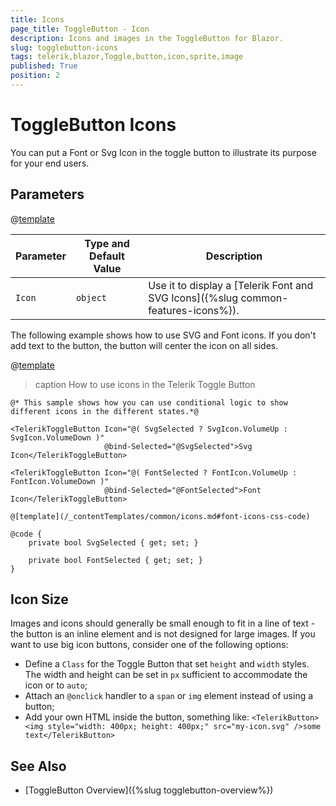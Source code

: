 ```yaml
---
title: Icons
page_title: ToggleButton - Icon
description: Icons and images in the ToggleButton for Blazor.
slug: togglebutton-icons
tags: telerik,blazor,Toggle,button,icon,sprite,image
published: True
position: 2
---
```


# ToggleButton Icons

You can put a Font or Svg Icon in the toggle button to illustrate its purpose for your end users.

## Parameters

@[template](/_contentTemplates/common/parameters-table-styles.md#table-layout)

| Parameter | Type and Default Value | Description |
|---|---|---|
| `Icon`| `object` | Use it to display a [Telerik Font and SVG Icons]({%slug common-features-icons%}). |

The following example shows how to use SVG and Font icons. If you don't add text to the button, the button will center the icon on all sides.

@[template](/_contentTemplates/common/icons.md#font-icons-css-note)

>caption How to use icons in the Telerik Toggle Button

````CSHTML
@* This sample shows how you can use conditional logic to show different icons in the different states.*@

<TelerikToggleButton Icon="@( SvgSelected ? SvgIcon.VolumeUp : SvgIcon.VolumeDown )"
                     @bind-Selected="@SvgSelected">Svg Icon</TelerikToggleButton>

<TelerikToggleButton Icon="@( FontSelected ? FontIcon.VolumeUp : FontIcon.VolumeDown )"
                     @bind-Selected="@FontSelected">Font Icon</TelerikToggleButton>

@[template](/_contentTemplates/common/icons.md#font-icons-css-code)

@code {
    private bool SvgSelected { get; set; }

    private bool FontSelected { get; set; }
}
````


## Icon Size

Images and icons should generally be small enough to fit in a line of text - the button is an inline element and is not designed for large images. If you want to use big icon buttons, consider one of the following options:

* Define a `Class` for the Toggle Button that set `height` and `width` styles. The width and height can be set in `px` sufficient to accommodate the icon or to `auto`;
* Attach an `@onclick` handler to a `span` or `img` element instead of using a button;
* Add your own HTML inside the button, something like:
    `<TelerikButton><img style="width: 400px; height: 400px;" src="my-icon.svg" />some text</TelerikButton>`

## See Also

* [ToggleButton Overview]({%slug togglebutton-overview%})

